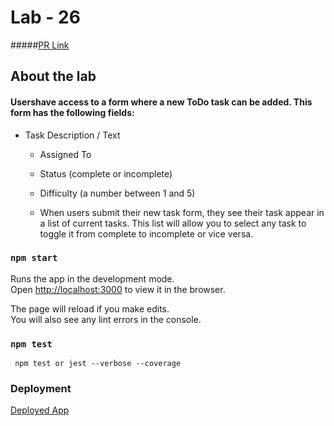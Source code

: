 # Lab - 26

#####[PR Link](https://github.com/eyobtamir-401n16/lab-26)

## About the lab

#### Usershave access to a form where a new ToDo task can be added. This form has the following fields:

  * Task Description / Text

    * Assigned To

    * Status (complete or incomplete)

    * Difficulty (a number between 1 and 5)

    * When users submit their new task form, they see their task appear in a list of current tasks. This list will allow you to select any task to toggle it from complete to incomplete or vice versa.


### `npm start`

Runs the app in the development mode.<br />
Open [http://localhost:3000](http://localhost:3000) to view it in the browser.

The page will reload if you make edits.<br />
You will also see any lint errors in the console.

### `npm test`

` npm test or jest --verbose --coverage`


### Deployment

[Deployed App](https://practical-wozniak-353cf3.netlify.app/)


